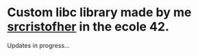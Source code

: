 # Custom libc library made by me [srcristofher](https://github.com/srcristofher) in the ecole 42.
Updates in progress...
